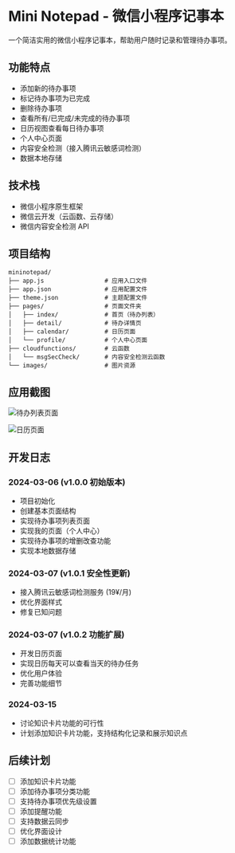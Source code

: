 # Mini Notepad - 微信小程序记事本

一个简洁实用的微信小程序记事本，帮助用户随时记录和管理待办事项。

## 功能特点

- 添加新的待办事项
- 标记待办事项为已完成
- 删除待办事项
- 查看所有/已完成/未完成的待办事项
- 日历视图查看每日待办事项
- 个人中心页面
- 内容安全检测（接入腾讯云敏感词检测）
- 数据本地存储

## 技术栈

- 微信小程序原生框架
- 微信云开发（云函数、云存储）
- 微信内容安全检测 API

## 项目结构

```
mininotepad/
├── app.js                 # 应用入口文件
├── app.json               # 应用配置文件
├── theme.json             # 主题配置文件
├── pages/                 # 页面文件夹
│   ├── index/             # 首页（待办列表）
│   ├── detail/            # 待办详情页
│   ├── calendar/          # 日历页面
│   └── profile/           # 个人中心页面
├── cloudfunctions/        # 云函数
│   └── msgSecCheck/       # 内容安全检测云函数
└── images/                # 图片资源
```

## 应用截图

![待办列表页面](https://javapub-common-oss.oss-cn-beijing.aliyuncs.com/javapub/202503061413708.png)

![日历页面](https://javapub-common-oss.oss-cn-beijing.aliyuncs.com/javapub/202503061417681.png)

## 开发日志

### 2024-03-06 (v1.0.0 初始版本)
- 项目初始化
- 创建基本页面结构
- 实现待办事项列表页面
- 实现我的页面（个人中心）
- 实现待办事项的增删改查功能
- 实现本地数据存储

### 2024-03-07 (v1.0.1 安全性更新)
- 接入腾讯云敏感词检测服务 (19¥/月)
- 优化界面样式
- 修复已知问题

### 2024-03-07 (v1.0.2 功能扩展)
- 开发日历页面
- 实现日历每天可以查看当天的待办任务
- 优化用户体验
- 完善功能细节

### 2024-03-15
- 讨论知识卡片功能的可行性
- 计划添加知识卡片功能，支持结构化记录和展示知识点

## 后续计划

- [ ] 添加知识卡片功能
- [ ] 添加待办事项分类功能
- [ ] 支持待办事项优先级设置
- [ ] 添加提醒功能
- [ ] 支持数据云同步
- [ ] 优化界面设计
- [ ] 添加数据统计功能
